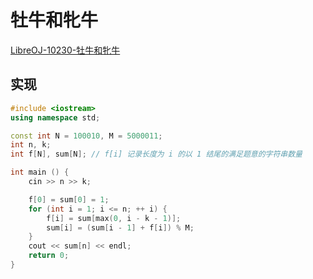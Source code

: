 # 牡牛和牝牛

[LibreOJ-10230-牡牛和牝牛](https://vjudge.net/problem/LibreOJ-10230)

## 实现

```cpp
#include <iostream>
using namespace std;

const int N = 100010, M = 5000011;
int n, k;
int f[N], sum[N]; // f[i] 记录长度为 i 的以 1 结尾的满足题意的字符串数量

int main () {
    cin >> n >> k;

    f[0] = sum[0] = 1;
    for (int i = 1; i <= n; ++ i) {
        f[i] = sum[max(0, i - k - 1)];
        sum[i] = (sum[i - 1] + f[i]) % M;
    }
    cout << sum[n] << endl;
    return 0;
}
```

